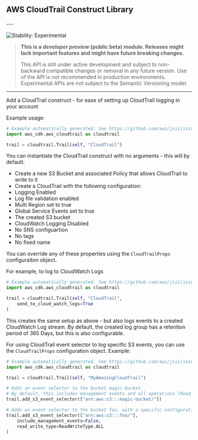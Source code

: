 ## AWS CloudTrail Construct Library

<!--BEGIN STABILITY BANNER-->---


![Stability: Experimental](https://img.shields.io/badge/stability-Experimental-important.svg?style=for-the-badge)

> **This is a *developer preview* (public beta) module. Releases might lack important features and might have
> future breaking changes.**
>
> This API is still under active development and subject to non-backward
> compatible changes or removal in any future version. Use of the API is not recommended in production
> environments. Experimental APIs are not subject to the Semantic Versioning model.

---
<!--END STABILITY BANNER-->

Add a CloudTrail construct - for ease of setting up CloudTrail logging in your account

Example usage:

```python
# Example automatically generated. See https://github.com/aws/jsii/issues/826
import aws_cdk.aws_cloudtrail as cloudtrail

trail = cloudtrail.Trail(self, "CloudTrail")
```

You can instantiate the CloudTrail construct with no arguments - this will by default:
* Create a new S3 Bucket and associated Policy that allows CloudTrail to write to it
* Create a CloudTrail with the following configuration:
* Logging Enabled
* Log file validation enabled
* Multi Region set to true
* Global Service Events set to true
* The created S3 bucket
* CloudWatch Logging Disabled
* No SNS configuartion
* No tags
* No fixed name

You can override any of these properties using the `CloudTrailProps` configuraiton object.

For example, to log to CloudWatch Logs

```python
# Example automatically generated. See https://github.com/aws/jsii/issues/826
import aws_cdk.aws_cloudtrail as cloudtrail

trail = cloudtrail.Trail(self, "CloudTrail",
    send_to_cloud_watch_logs=True
)
```

This creates the same setup as above - but also logs events to a created CloudWatch Log stream.
By default, the created log group has a retention period of 365 Days, but this is also configurable.

For using CloudTrail event selector to log specific S3 events,
you can use the `CloudTrailProps` configuration object.
Example:

```python
# Example automatically generated. See https://github.com/aws/jsii/issues/826
import aws_cdk.aws_cloudtrail as cloudtrail

trail = cloudtrail.Trail(self, "MyAmazingCloudTrail")

# Adds an event selector to the bucket magic-bucket.
# By default, this includes management events and all operations (Read + Write)
trail.add_s3_event_selector(["arn:aws:s3:::magic-bucket/"])

# Adds an event selector to the bucket foo, with a specific configuration
trail.add_s3_event_selector(["arn:aws:s3:::foo/"],
    include_management_events=False,
    read_write_type=ReadWriteType.ALL
)
```
